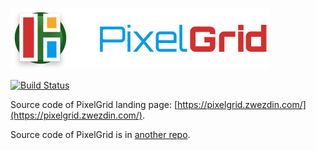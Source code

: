<a href="https://pixelgrid.zwezdin.com"><img src="media/logo.svg" title="PixelGrid" alt="PixelGrid" /></a>

[![Build Status](https://github.com/pixel-grid/pixel-grid.github.io/workflows/Build/badge.svg?branch=development)](https://github.com/pixel-grid/pixel-grid.github.io/actions?workflow=Build)

Source code of PixelGrid landing page: [https://pixelgrid.zwezdin.com/](https://pixelgrid.zwezdin.com/).

Source code of PixelGrid is in [another repo](https://github.com/pixel-grid/pixelgrid).
